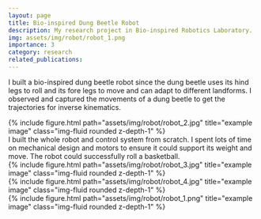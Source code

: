 ```yaml
---
layout: page
title: Bio-inspired Dung Beetle Robot
description: My research project in Bio-inspired Robotics Laboratory.
img: assets/img/robot/robot_1.png
importance: 3
category: research
related_publications: 
---
```


I built a bio-inspired dung beetle robot since the dung beetle uses its hind legs to roll and its fore legs to move and can adapt to different landforms. I observed and captured the movements of a dung beetle to get the trajectories for inverse kinematics. <br>
<div class="row">
    <div class="col-sm mt-3 mt-md-0">
        {% include figure.html path="assets/img/robot/robot_2.jpg" title="example image" class="img-fluid rounded z-depth-1" %}
    </div>
</div>
I built the whole robot and control system from scratch. I spent lots of time on mechanical design and motors to ensure it could support its weight and move. The robot could successfully roll a basketball.
<div class="row justify-content-sm-center">
    <div class="col-sm mt-3 mt-md-0">
        {% include figure.html path="assets/img/robot/robot_3.jpg" title="example image" class="img-fluid rounded z-depth-1" %}
    </div>
    <div class="col-sm mt-3 mt-md-0">
        {% include figure.html path="assets/img/robot/robot_4.jpg" title="example image" class="img-fluid rounded z-depth-1" %}
    </div>
        <div class="col-sm mt-3 mt-md-0">
        {% include figure.html path="assets/img/robot/robot_1.png" title="example image" class="img-fluid rounded z-depth-1" %}
    </div>
</div>